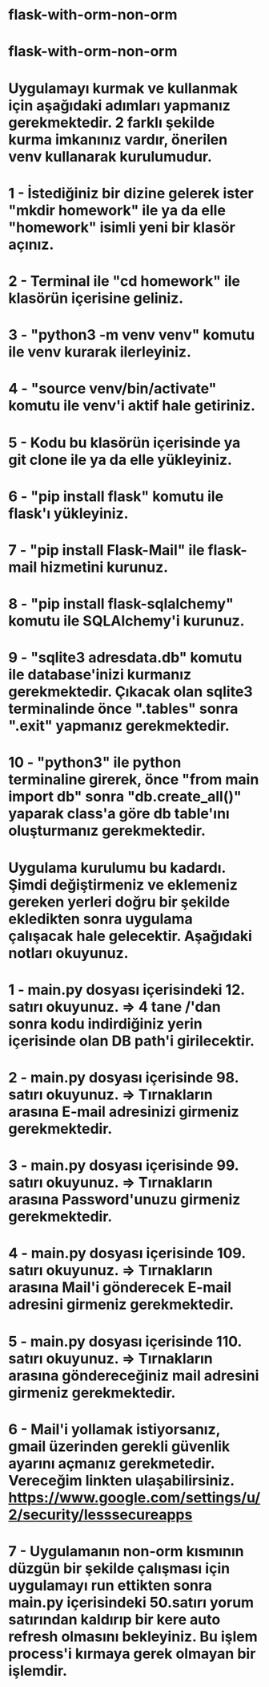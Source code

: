 # flask-with-orm-non-orm

# flask-with-orm-non-orm

# Uygulamayı kurmak ve kullanmak için aşağıdaki adımları yapmanız gerekmektedir. 2 farklı şekilde kurma imkanınız vardır, önerilen venv kullanarak kurulumudur.

# 1  - İstediğiniz bir dizine gelerek ister "mkdir homework" ile ya da elle "homework" isimli yeni bir klasör açınız.
# 2  - Terminal ile "cd homework" ile klasörün içerisine geliniz.
# 3  - "python3 -m venv venv" komutu ile venv kurarak ilerleyiniz. 
# 4  - "source venv/bin/activate" komutu ile venv'i aktif hale getiriniz. 
# 5  - Kodu bu klasörün içerisinde ya git clone ile ya da elle yükleyiniz.
# 6  - "pip install flask" komutu ile flask'ı yükleyiniz.
# 7  - "pip install Flask-Mail" ile flask-mail hizmetini kurunuz.
# 8  - "pip install flask-sqlalchemy" komutu ile SQLAlchemy'i kurunuz.
# 9  - "sqlite3 adresdata.db" komutu ile database'inizi kurmanız gerekmektedir. Çıkacak olan sqlite3 terminalinde önce ".tables" sonra ".exit" yapmanız gerekmektedir.
# 10 - "python3" ile python terminaline girerek, önce "from main import db"  sonra "db.create_all()" yaparak class'a göre db table'ını oluşturmanız gerekmektedir.

# Uygulama kurulumu bu kadardı. Şimdi değiştirmeniz ve eklemeniz gereken yerleri doğru bir şekilde ekledikten sonra uygulama çalışacak hale gelecektir. Aşağıdaki notları okuyunuz.

# 1 - main.py dosyası içerisindeki 12. satırı okuyunuz. => 4 tane /'dan sonra kodu indirdiğiniz yerin içerisinde olan DB path'i girilecektir.
# 2 - main.py dosyası içerisinde 98. satırı okuyunuz. => Tırnakların arasına E-mail adresinizi girmeniz gerekmektedir.
# 3 - main.py dosyası içerisinde 99. satırı okuyunuz. => Tırnakların arasına Password'unuzu girmeniz gerekmektedir.
# 4 - main.py dosyası içerisinde 109. satırı okuyunuz. => Tırnakların arasına Mail'i gönderecek E-mail adresini girmeniz gerekmektedir.
# 5 - main.py dosyası içerisinde 110. satırı okuyunuz. => Tırnakların arasına göndereceğiniz mail adresini girmeniz gerekmektedir.
# 6 - Mail'i yollamak istiyorsanız, gmail üzerinden gerekli güvenlik ayarını açmanız gerekmetedir. Vereceğim linkten ulaşabilirsiniz. https://www.google.com/settings/u/2/security/lesssecureapps
# 7 - Uygulamanın non-orm kısmının düzgün bir şekilde çalışması için uygulamayı run ettikten sonra main.py içerisindeki 50.satırı yorum satırından kaldırıp bir kere auto refresh olmasını bekleyiniz. Bu işlem process'i kırmaya gerek olmayan bir işlemdir.
